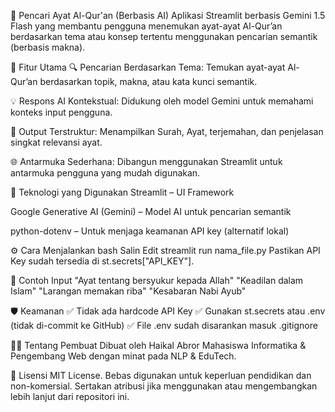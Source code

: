 📖 Pencari Ayat Al-Qur'an (Berbasis AI)
Aplikasi Streamlit berbasis Gemini 1.5 Flash yang membantu pengguna menemukan ayat-ayat Al-Qur’an berdasarkan tema atau konsep tertentu menggunakan pencarian semantik (berbasis makna).

🚀 Fitur Utama
🔍 Pencarian Berdasarkan Tema: Temukan ayat-ayat Al-Qur’an berdasarkan topik, makna, atau kata kunci semantik.

💡 Respons AI Kontekstual: Didukung oleh model Gemini untuk memahami konteks input pengguna.

📜 Output Terstruktur: Menampilkan Surah, Ayat, terjemahan, dan penjelasan singkat relevansi ayat.

🌐 Antarmuka Sederhana: Dibangun menggunakan Streamlit untuk antarmuka pengguna yang mudah digunakan.


🧠 Teknologi yang Digunakan
Streamlit – UI Framework

Google Generative AI (Gemini) – Model AI untuk pencarian semantik

python-dotenv – Untuk menjaga keamanan API key (alternatif lokal)

⚙️ Cara Menjalankan
bash
Salin
Edit
streamlit run nama_file.py
Pastikan API Key sudah tersedia di st.secrets["API_KEY"].

🧪 Contoh Input
"Ayat tentang bersyukur kepada Allah"
"Keadilan dalam Islam"
"Larangan memakan riba"
"Kesabaran Nabi Ayub"

🛡️ Keamanan
✅ Tidak ada hardcode API Key
✅ Gunakan st.secrets atau .env (tidak di-commit ke GitHub)
✅ File .env sudah disarankan masuk .gitignore

👨‍💻 Tentang Pembuat
Dibuat oleh Haikal Abror
Mahasiswa Informatika & Pengembang Web dengan minat pada NLP & EduTech.

📜 Lisensi
MIT License. Bebas digunakan untuk keperluan pendidikan dan non-komersial.
Sertakan atribusi jika menggunakan atau mengembangkan lebih lanjut dari repositori ini.
